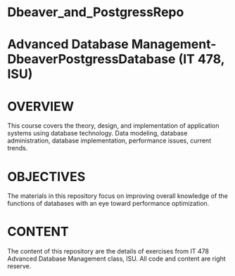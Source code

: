 # Dbeaver_and_PostgressRepo

# Advanced Database Management-DbeaverPostgressDatabase (IT 478, ISU)

# OVERVIEW

This course covers the theory, design, and implementation of application systems using database technology. Data modeling, database administration, database implementation, performance issues, current trends.
# OBJECTIVES

The materials in this repository focus on improving overall knowledge of the functions of databases with an eye toward performance optimization.
# CONTENT

The content of this repository are the details of exercises from IT 478 Advanced Database Management class, ISU. All code and content are right reserve.


